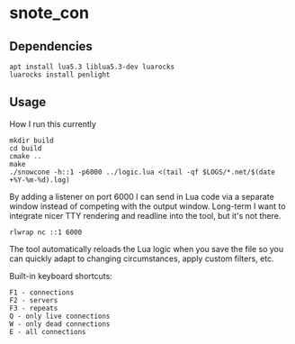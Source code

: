 # snote_con

## Dependencies

```
apt install lua5.3 liblua5.3-dev luarocks
luarocks install penlight
```

## Usage

How I run this currently

```
mkdir build
cd build
cmake ..
make
./snowcone -h::1 -p6000 ../logic.lua <(tail -qf $LOGS/*.net/$(date +%Y-%m-%d).log)
```

By adding a listener on port 6000 I can send in Lua code via a separate window instead of
competing with the output window. Long-term I want to integrate nicer TTY rendering and
readline into the tool, but it's not there.

```
rlwrap nc ::1 6000
```

The tool automatically reloads the Lua logic when you save the file so you can
quickly adapt to changing circumstances, apply custom filters, etc.

Built-in keyboard shortcuts:

```
F1 - connections
F2 - servers
F3 - repeats
Q - only live connections
W - only dead connections
E - all connections
```
